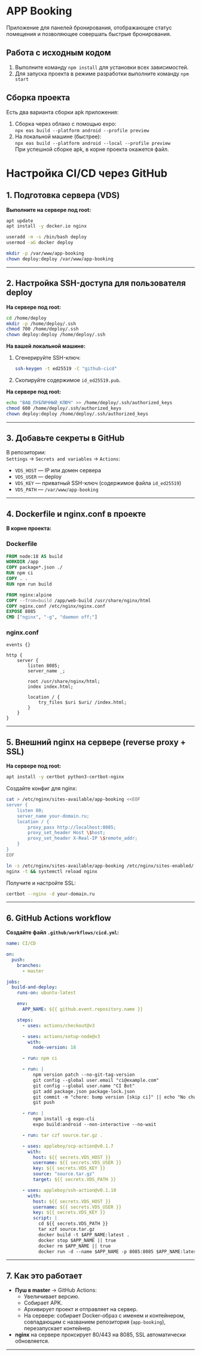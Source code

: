 # APP Booking
Приложение для панелей бронирования, отображающее статус помещения и позволяющее совершать быстрые бронирования.
## Работа с исходным кодом
1. Выполните команду `npm install` для установки всех зависимостей.
2. Для запуска проекта в режиме разработки выполните команду `npm start`
## Сборка проекта
Есть два варианта сборки apk приложения:
1. Сборка через облако с помощью expo:  
`npx eas build --platform android --profile preview`  
2. На локальной машине (быстрее):  
`npx eas build --platform android --local --profile preview`  
При успешной сборке apk, в корне проекта окажется файл.

# Настройка CI/CD через GitHub

## 1. Подготовка сервера (VDS)

**Выполните на сервере под root:**

```sh
apt update
apt install -y docker.io nginx

useradd -m -s /bin/bash deploy
usermod -aG docker deploy

mkdir -p /var/www/app-booking
chown deploy:deploy /var/www/app-booking
```

---

## 2. Настройка SSH-доступа для пользователя deploy

**На сервере под root:**

```sh
cd /home/deploy
mkdir -p /home/deploy/.ssh
chmod 700 /home/deploy/.ssh
chown deploy:deploy /home/deploy/.ssh
```

**На вашей локальной машине:**

1. Сгенерируйте SSH-ключ:
   ```sh
   ssh-keygen -t ed25519 -C "github-cicd"
   ```
2. Скопируйте содержимое `id_ed25519.pub`.

**На сервере под root:**

```sh
echo "ВАШ_ПУБЛИЧНЫЙ_КЛЮЧ" >> /home/deploy/.ssh/authorized_keys
chmod 600 /home/deploy/.ssh/authorized_keys
chown deploy:deploy /home/deploy/.ssh/authorized_keys
```

---

## 3. Добавьте секреты в GitHub

В репозитории:  
`Settings` → `Secrets and variables` → `Actions`:

- `VDS_HOST` — IP или домен сервера
- `VDS_USER` — deploy
- `VDS_KEY` — приватный SSH-ключ (содержимое файла `id_ed25519`)
- `VDS_PATH` — `/var/www/app-booking`

---

## 4. Dockerfile и nginx.conf в проекте

**В корне проекта:**

### Dockerfile

```Dockerfile
FROM node:18 AS build
WORKDIR /app
COPY package*.json ./
RUN npm ci
COPY . .
RUN npm run build

FROM nginx:alpine
COPY --from=build /app/web-build /usr/share/nginx/html
COPY nginx.conf /etc/nginx/nginx.conf
EXPOSE 8085
CMD ["nginx", "-g", "daemon off;"]
```

### nginx.conf

```nginx
events {}

http {
    server {
        listen 8085;
        server_name _;

        root /usr/share/nginx/html;
        index index.html;

        location / {
            try_files $uri $uri/ /index.html;
        }
    }
}
```

---

## 5. Внешний nginx на сервере (reverse proxy + SSL)

**На сервере под root:**

```sh
apt install -y certbot python3-certbot-nginx
```

Создайте конфиг для nginx:

```sh
cat > /etc/nginx/sites-available/app-booking <<EOF
server {
    listen 80;
    server_name your-domain.ru;
    location / {
        proxy_pass http://localhost:8085;
        proxy_set_header Host \$host;
        proxy_set_header X-Real-IP \$remote_addr;
    }
}
EOF

ln -s /etc/nginx/sites-available/app-booking /etc/nginx/sites-enabled/
nginx -t && systemctl reload nginx
```

Получите и настройте SSL:

```sh
certbot --nginx -d your-domain.ru
```

---

## 6. GitHub Actions workflow

**Создайте файл `.github/workflows/cicd.yml`:**

```yaml
name: CI/CD

on:
  push:
    branches:
      - master

jobs:
  build-and-deploy:
    runs-on: ubuntu-latest

    env:
      APP_NAME: ${{ github.event.repository.name }}

    steps:
      - uses: actions/checkout@v3

      - uses: actions/setup-node@v3
        with:
          node-version: 18

      - run: npm ci

      - run: |
          npm version patch --no-git-tag-version
          git config --global user.email "ci@example.com"
          git config --global user.name "CI Bot"
          git add package.json package-lock.json
          git commit -m "chore: bump version [skip ci]" || echo "No changes to commit"
          git push

      - run: |
          npm install -g expo-cli
          expo build:android --non-interactive --no-wait

      - run: tar czf source.tar.gz .

      - uses: appleboy/scp-action@v0.1.7
        with:
          host: ${{ secrets.VDS_HOST }}
          username: ${{ secrets.VDS_USER }}
          key: ${{ secrets.VDS_KEY }}
          source: "source.tar.gz"
          target: ${{ secrets.VDS_PATH }}

      - uses: appleboy/ssh-action@v0.1.10
        with:
          host: ${{ secrets.VDS_HOST }}
          username: ${{ secrets.VDS_USER }}
          key: ${{ secrets.VDS_KEY }}
          script: |
            cd ${{ secrets.VDS_PATH }}
            tar xzf source.tar.gz
            docker build -t $APP_NAME:latest .
            docker stop $APP_NAME || true
            docker rm $APP_NAME || true
            docker run -d --name $APP_NAME -p 8085:8085 $APP_NAME:latest
```

---

## 7. Как это работает

- **Пуш в master** → GitHub Actions:
  - Увеличивает версию.
  - Собирает APK.
  - Архивирует проект и отправляет на сервер.
  - На сервере: собирает Docker-образ с именем и контейнером, совпадающим с названием репозитория (`app-booking`), перезапускает контейнер.
- **nginx** на сервере проксирует 80/443 на 8085, SSL автоматически обновляется.

---